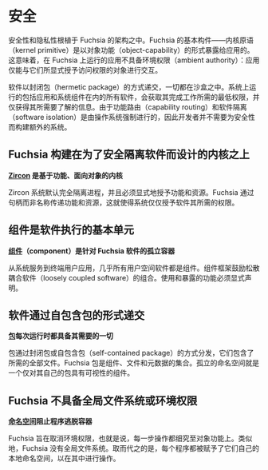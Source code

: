 <!-- 
# Secure
 -->
# 安全

<!-- 
Security and privacy are woven deeply into the architecture of Fuchsia.
The basic building blocks of Fuchsia, the kernel primitives,
are exposed to applications as object-capabilities.
This means that applications running on Fuchsia have no ambient authority:
applications can interact only with the objects
to which they have been granted access explicitly.
 -->
安全性和隐私性根植于 Fuchsia 的架构之中。Fuchsia 的基本构件——内核原语（kernel primitive）是以对象功能（object-capability）的形式暴露给应用的。这意味着，在 Fuchsia 上运行的应用不具备环境权限（ambient authority）：应用仅能与它们所显式授予访问权限的对象进行交互。

<!--
Software is delivered in hermetic packages and everything is sandboxed.
All software that runs on the system, including applications and system
components, receives the least privilege it needs to perform its job and
gains access only to the information it needs to know.
Because capabilities routing and software isolation are enforced by the
operating system, developers don’t have to build an additional
system for security.
 -->
软件以封闭包（hermetic package）的方式递交，一切都在沙盒之中。系统上运行的包括应用和系统组件在内的所有软件，会获取其完成工作所需的最低权限，并仅获得其所需要了解的信息。由于功能路由（capability routing）和软件隔离（software isolation）是由操作系统强制进行的，因此开发者并不需要为安全性而构建额外的系统。

<!-- 
## Fuchsia builds on a kernel designed to securely isolate software
 -->
## Fuchsia 构建在为了安全隔离软件而设计的内核之上

<!-- 
**[Zircon](/docs/concepts/kernel/README.md)
is a capability-based, object-oriented kernel**

The Zircon system fully isolates processes by default,
and must explicitly grant capabilities and resources.
Fuchsia passes capabilities and resources by handles rather than name,
which leads to a system that only grants software access to what it needs.
 -->
**[Zircon](/concepts/kernel/README.md) 是基于功能、面向对象的内核**

Zircon 系统默认完全隔离进程，并且必须显式地授予功能和资源。Fuchsia 通过句柄而非名称传递功能和资源，这就使得系统仅仅授予软件其所需的权限。

<!-- 
## Components are the fundamental unit of software execution
 -->
## 组件是软件执行的基本单元

<!-- 
**[Components](/docs/concepts/components/v2/introduction.md)
are isolated containers for Fuchsia software**

Nearly all user space software is a component,
from system services to end-user applications.
The component framework encourages the composition of loosely coupled software.
Capabilities used and exposed must be explicitly declared.
 -->
**[组件](/concepts/components/v2/introduction.md)（component）是针对 Fuchsia 软件的孤立容器**

从系统服务到终端用户应用，几乎所有用户空间软件都是组件。组件框架鼓励松散耦合软件（loosely coupled software）的组合。使用和暴露的功能必须显式声明。

<!-- 
## Software is delivered in self-contained packages
 -->
## 软件通过自包含包的形式递交

<!-- 
**[Packages](/docs/concepts/packages/package.md)
have everything they need to run every time**

Components are distributed through hermetic, or self-contained, packages
that include all needed files.
Fuchsia packages are a collection of components, files, and metadata.
Isolated namespaces mean a component only has visibility to its own package.
 -->
**[包](/concepts/packages/package.md)每次运行时都具备其需要的一切**

包通过封闭包或自包含包（self-contained package）的方式分发，它们包含了所需的全部文件。Fuchsia 包是组件、文件和元数据的集合。孤立的命名空间就是一个仅对其自己的包具有可视性的组件。

<!-- 
## Fuchsia has no global file system or ambient authority
 -->
## Fuchsia 不具备全局文件系统或环境权限

<!-- 
**[Namespaces](/docs/concepts/process/namespaces.md)
prevent programs from escaping their containers**

Fuchsia aims to have no ambient authority,
which means every operation is scoped to an object capability.
Similarly, Fuchsia has no global file system.
Instead, each program is given its own local namespace in which to operate.
 -->
**[命名空间](/concepts/process/namespaces.md)阻止程序逃脱容器**

Fuchsia 旨在取消环境权限，也就是说，每一步操作都细究至对象功能上。类似地，Fuchsia 没有全局文件系统。取而代之的是，每个程序都被赋予了它们自己的本地命名空间，以在其中进行操作。
